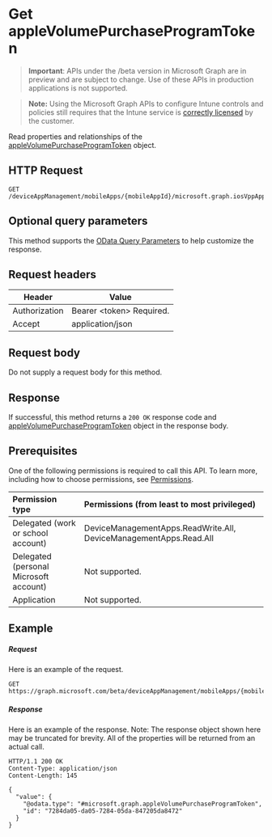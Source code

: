 ﻿# Get appleVolumePurchaseProgramToken

> **Important**: APIs under the /beta version in Microsoft Graph are in preview and are subject to change. Use of these APIs in production applications is not supported.

> **Note:** Using the Microsoft Graph APIs to configure Intune controls and policies still requires that the Intune service is [correctly licensed](https://go.microsoft.com/fwlink/?linkid=839381) by the customer.

Read properties and relationships of the [appleVolumePurchaseProgramToken](../resources/intune_apps_applevolumepurchaseprogramtoken.md) object.
## HTTP Request
<!-- {
  "blockType": "ignored"
}
-->
```http
GET /deviceAppManagement/mobileApps/{mobileAppId}/microsoft.graph.iosVppApp/vppToken/
```

## Optional query parameters
This method supports the [OData Query Parameters](https://developer.microsoft.com/en-us/graph/docs/overview/query_parameters) to help customize the response.
## Request headers
|Header|Value|
|---|---|
|Authorization|Bearer &lt;token&gt; Required.|
|Accept|application/json|

## Request body
Do not supply a request body for this method.

## Response

If successful, this method returns a `200 OK` response code and [appleVolumePurchaseProgramToken](../resources/intune_apps_applevolumepurchaseprogramtoken.md) object in the response body.

## Prerequisites
One of the following permissions is required to call this API. To learn more, including how to choose permissions, see [Permissions](../../../concepts/permissions_reference.md).

|Permission type      | Permissions (from least to most privileged)              | 
|:--------------------|:---------------------------------------------------------| 
|Delegated (work or school account) | DeviceManagementApps.ReadWrite.All, DeviceManagementApps.Read.All    | 
|Delegated (personal Microsoft account) | Not supported.    | 
|Application | Not supported. | 

## Example

##### Request

Here is an example of the request.
```http
GET https://graph.microsoft.com/beta/deviceAppManagement/mobileApps/{mobileAppId}/microsoft.graph.iosVppApp/vppToken/
```

##### Response

Here is an example of the response. Note: The response object shown here may be truncated for brevity. All of the properties will be returned from an actual call.
```http
HTTP/1.1 200 OK
Content-Type: application/json
Content-Length: 145

{
  "value": {
    "@odata.type": "#microsoft.graph.appleVolumePurchaseProgramToken",
    "id": "7284da05-da05-7284-05da-847205da8472"
  }
}
```




